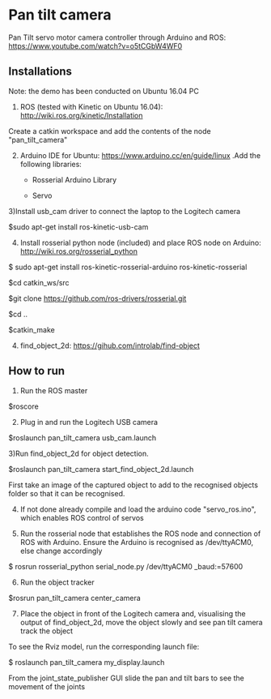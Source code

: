 # Pan tilt camera 
Pan Tilt servo motor camera controller through Arduino and ROS: https://www.youtube.com/watch?v=o5tCGbW4WF0


## Installations

Note: the demo has been conducted on Ubuntu 16.04 PC


1) ROS (tested with Kinetic on Ubuntu 16.04): http://wiki.ros.org/kinetic/Installation


Create a catkin workspace and add the contents of the node "pan_tilt_camera"



2) Arduino IDE for Ubuntu: https://www.arduino.cc/en/guide/linux .Add the following libraries:

   - Rosserial Arduino Library

   - Servo



3)Install usb_cam driver to connect the laptop to the Logitech camera

$sudo apt-get install ros-kinetic-usb-cam




4) Install rosserial python node (included) and place ROS node on Arduino: http://wiki.ros.org/rosserial_python

$ sudo apt-get install ros-kinetic-rosserial-arduino ros-kinetic-rosserial

$cd catkin_ws/src
 
$git clone https://github.com/ros-drivers/rosserial.git

$cd ..

$catkin_make




4) find_object_2d: https://gihub.com/introlab/find-object




## How to run

1) Run the ROS master

$roscore


2) Plug in and run the Logitech USB camera


$roslaunch pan_tilt_camera usb_cam.launch


3)Run find_object_2d for object detection. 


$roslaunch pan_tilt_camera start_find_object_2d.launch


First take an image of the captured object to add to the recognised objects folder so that it can be recognised.


4) If not done already compile and load the arduino code "servo_ros.ino", which enables ROS control of servos


5) Run the rosserial node that establishes the ROS node and connection of ROS with Arduino. Ensure the Arduino is recognised as /dev/ttyACM0, else change accordingly
    


$ rosrun rosserial_python serial_node.py /dev/ttyACM0 _baud:=57600



6) Run the object tracker

$rosrun pan_tilt_camera center_camera


7) Place the object in front of the Logitech camera and, visualising the output of find_object_2d, move the object slowly and see pan tilt camera track the object



To see the Rviz model, run the corresponding launch file:


$ roslaunch pan_tilt_camera my_display.launch



From the joint_state_publisher GUI slide the pan and tilt bars to see the movement of the joints






